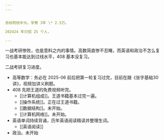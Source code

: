 ```yaml
---
---


目标院校中大。学费 3年 \* 2.5万。

202424 年只招 25 个人，

---
```


一战考研惨败，也是意料之内的事情。高数简直惨不忍睹，而英语和政治不怎么复习也基本能达到过线水平，408 基本没复习。

二战考研复习进度。
- 高等数学：务必在 2025-06 前后把第一轮复习过完，目前在跟《张宇基础30讲》，视频加讲义刷题。
- 408 先把王道的免费视频听完。
	- [[计算机组成]]。王道书籍基本过完一遍。
	- [[操作系统]]。正在过王道书籍。
	- [[数据结构]]。未开始。
	- [[计算机网络]]。未开始。
- 英语单词持续背诵，历年英语阅读精读并整理生词。
	- [[英语阅读]]
- 政治。未开始
